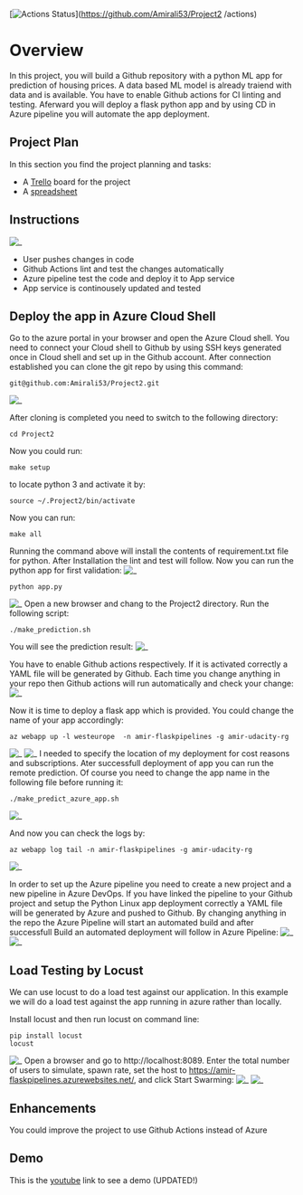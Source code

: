 [![Actions Status](https://github.com/Amirali53/Project2/workflows/Python_application_test_with_Github_Actions/badge.svg)](https://github.com/Amirali53/Project2 /actions) 
# Overview

In this project, you will build a Github repository with a python ML app for prediction of housing prices. A data based ML model is already traiend with data and is available. You have to enable Github actions for CI linting and testing. Aferward you will deploy a flask python app and by using CD in Azure pipeline you will automate the app deployment. 

## Project Plan
In this section you find the project planning and tasks:

* A [Trello](https://trello.com/b/rJP5K6yR/udacityprojekt2) board for the project
* A [spreadsheet](https://github.com/Amirali53/Project2/blob/62553a880ea0e07507fc0ba2a5d7652843b20104/Project2_Planning.xlsx) 


## Instructions
![_](Screenshots/Architecture.png) 
- User pushes changes in code
- Github Actions lint and test the changes automatically
- Azure pipeline test the code and deploy it to App service
- App service is continousely updated and tested

## Deploy the app in Azure Cloud Shell

Go to the azure portal in your browser and open the Azure Cloud shell.
You need to connect your Cloud shell to Github by using SSH keys generated once in Cloud shell and set up in the Github account.
After connection established you can clone the git repo by using this command:
```
git@github.com:Amirali53/Project2.git
```

![_](Screenshots/GitCloning.png) 


After cloning is completed you need to switch to the following directory:
```
cd Project2
```
Now you could run: 
```
make setup
```
to locate python 3 and activate it by:
```
source ~/.Project2/bin/activate
```
Now you can run:
```
make all
```
Running the command above will install the contents of requirement.txt file for python. After Installation the lint and test will follow.
Now you can run the python app for first validation:
![_](Screenshots/MakeAll.png) 
```
python app.py
```
![_](Screenshots/05_RunAppLocally.png) 
Open a new browser and chang to the Project2 directory. Run the following script:
```
./make_prediction.sh
```
You will see the prediction result:
![_](Screenshots/06_PredictionLocally.png) 




You have to enable Github actions respectively. If it is activated correctly a YAML file will be generated by Github. Each time you change anything in your repo then Github actions will run automatically and check your change:
![_](Screenshots/GithubActions.png) 




Now it is time to deploy a flask app which is provided. You could change the name of your app accordingly: 
```
az webapp up -l westeurope  -n amir-flaskpipelines -g amir-udacity-rg
```
![_](Screenshots/10_AppUploaded.png) 
![_](Screenshots/11_AppInAzure.png)
I needed to specify the location of my deployment for cost reasons and subscriptions.
Ater successfull deployment of app you can run the remote prediction. Of course you need to change the app name in the following file before running it:
```
./make_predict_azure_app.sh
```
![_](Screenshots/13_PredictionOfApp.png)

And now you can check the logs by:
```
az webapp log tail -n amir-flaskpipelines -g amir-udacity-rg
```
![_](Screenshots/20_AppLogs.png)

In order to set up the Azure pipeline you need to create a new project and a new pipeline in Azure DevOps.
If you have linked the pipeline to your Github project and setup the Python Linux app deployment correctly a YAML file will be generated by Azure and pushed to Github.
By changing anything in the repo the Azure Pipeline will start an automated build and after successfull Build an automated deployment will follow in Azure Pipeline:
![_](Screenshots/AzureCD_JobCompleted.png)
![_](Screenshots/AzureCDJobs.png)

## Load Testing by Locust
We can use locust to do a load test against our application. In this example we will do a load test against the app running in azure rather than locally.

Install locust and then run locust on command line:
```
pip install locust
locust
```
![_](Screenshots/locustInstal.png)
Open a browser and go to http://localhost:8089. Enter the total number of users to simulate, spawn rate, set the host to https://amir-flaskpipelines.azurewebsites.net/, and click Start Swarming:
![_](Screenshots/LocustView.png)
![_](Screenshots/LocustPlotas.png)


## Enhancements

You could improve the project to use Github Actions instead of Azure

## Demo 

This is the [youtube](https://youtu.be/l_-zKFnGPdQ) link to see a demo (UPDATED!)


